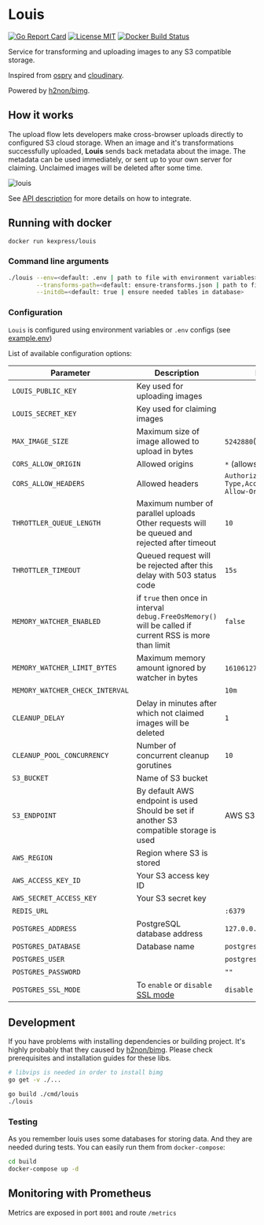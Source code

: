 # Louis

[![Go Report Card](https://goreportcard.com/badge/github.com/KazanExpress/louis)](https://goreportcard.com/report/github.com/KazanExpress/louis)
[![License MIT](https://img.shields.io/badge/License-MIT-brightgreen.svg)](https://img.shields.io/badge/License-MIT-brightgreen.svg)
[![Docker Build Status](https://img.shields.io/docker/build/kexpress/louis.svg)](https://hub.docker.com/r/kexpress/louis/)

Service for transforming and uploading images to any S3 compatible storage. 

Inspired from [ospry](http://ospry.io) and [cloudinary](http://cloudinary.com).

Powered by [h2non/bimg](https://github.com/h2non/bimg).

## How it works

The upload flow lets developers make cross-browser uploads directly to configured S3 cloud storage. When an image and it's transformations successfully uploaded, **Louis** sends back metadata about the image. The metadata can be used immediately, or sent up to your own server for claiming. Unclaimed images will be deleted after some time.

![louis](https://user-images.githubusercontent.com/7482065/42679463-b07be3d6-868a-11e8-97f9-61cb67532e28.png)

See [API description](/api/docs.md) for more details on how to integrate.

## Running with docker

```bash
docker run kexpress/louis
```


### Command line arguments

```bash
./louis --env=<default: .env | path to file with environment variables> \
        --transforms-path=<default: ensure-transforms.json | path to file containing json description of transforms> \
        --initdb=<default: true | ensure needed tables in database>
```

### Configuration

`Louis` is configured using environment variables or `.env` configs (see [example.env](/example.env))

List of available configuration options:

| Parameter                   | Description                       | Default             | Required |
|-----------------------------|-----------------------------------|---------------------|----------|
| `LOUIS_PUBLIC_KEY`  | Key used for uploading images      |      | Yes |
| `LOUIS_SECRET_KEY` | Key used for claiming images |   | Yes |
| `MAX_IMAGE_SIZE` | Maximum size of image allowed to upload in bytes | `5242880`(~5MB) | No |
| `CORS_ALLOW_ORIGIN` | Allowed origins | `*` (allows all) | No |
| `CORS_ALLOW_HEADERS` | Allowed headers | `Authorization,Content-Type,Access-Content-Allow-Origin` | No |
| `THROTTLER_QUEUE_LENGTH` | Maximum number of parallel uploads Other requests will be queued and rejected after timeout | `10` | No |
| `THROTTLER_TIMEOUT` | Queued request will be rejected after this delay with 503 status code | `15s` | No |
| `MEMORY_WATCHER_ENABLED` | if `true` then once in interval `debug.FreeOsMemory()` will be called if current RSS is more than limit | `false` | No |
| `MEMORY_WATCHER_LIMIT_BYTES` | Maximum memory amount ignored by watcher in bytes |  `1610612736` (1.5GB) | No |
| `MEMORY_WATCHER_CHECK_INTERVAL` |  | `10m` | No |
| `CLEANUP_DELAY` | Delay in minutes after which not claimed images will be deleted | `1` | No |
| `CLEANUP_POOL_CONCURRENCY` | Number of concurrent cleanup gorutines | `10` | No |
| `S3_BUCKET` | Name of S3 bucket |  | Yes |
| `S3_ENDPOINT` | By default AWS endpoint is used Should be set if another S3 compatible storage is used | AWS S3 | No |
| `AWS_REGION` | Region where S3 is stored |  | Yes |
| `AWS_ACCESS_KEY_ID` | Your S3 access key ID |  | Yes |
| `AWS_SECRET_ACCESS_KEY` | Your S3 secret key |  | Yes |
| `REDIS_URL` |  | `:6379` | No |
| `POSTGRES_ADDRESS` | PostgreSQL database address | `127.0.0.1:5432` | No |
| `POSTGRES_DATABASE` | Database name | `postgres` | No |
| `POSTGRES_USER` | | `postgres` | No |
| `POSTGRES_PASSWORD` | | `""` | No |
| `POSTGRES_SSL_MODE` | To `enable` or `disable` [SSL mode](https://www.postgresql.org/docs/9.1/libpq-ssl.html) | `disable` | No |

## Development

If you have problems with installing dependencies or building project. 
It's highly probably that they caused by [h2non/bimg](https://github.com/h2non/bimg). Please check prerequisites and installation guides for these libs.

```bash
# libvips is needed in order to install bimg
go get -v ./...

go build ./cmd/louis
./louis
```

### Testing

As you remember louis uses some databases for storing data. And they are needed during tests. You can easily run them from `docker-compose`:

```bash
cd build
docker-compose up -d
```

## Monitoring with Prometheus

Metrics are exposed in port `8001` and route `/metrics`